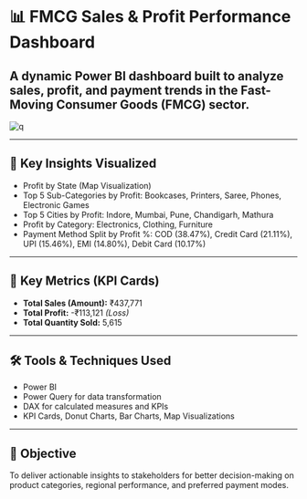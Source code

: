 

# 📊 FMCG Sales & Profit Performance Dashboard

A dynamic Power BI dashboard built to analyze sales, profit, and payment trends in the Fast-Moving Consumer Goods (FMCG) sector.
---

![q]()

---

## 📌 Key Insights Visualized

- Profit by State (Map Visualization)  
- Top 5 Sub-Categories by Profit: Bookcases, Printers, Saree, Phones, Electronic Games  
- Top 5 Cities by Profit: Indore, Mumbai, Pune, Chandigarh, Mathura  
- Profit by Category: Electronics, Clothing, Furniture  
- Payment Method Split by Profit %: COD (38.47%), Credit Card (21.11%), UPI (15.46%), EMI (14.80%), Debit Card (10.17%)

---

## 🔢 Key Metrics (KPI Cards)

- **Total Sales (Amount):** ₹437,771  
- **Total Profit:** -₹113,121 *(Loss)*  
- **Total Quantity Sold:** 5,615

---

## 🛠 Tools & Techniques Used

- Power BI  
- Power Query for data transformation  
- DAX for calculated measures and KPIs  
- KPI Cards, Donut Charts, Bar Charts, Map Visualizations

---

## 🎯 Objective

To deliver actionable insights to stakeholders for better decision-making on product categories, regional performance, and preferred payment modes.
